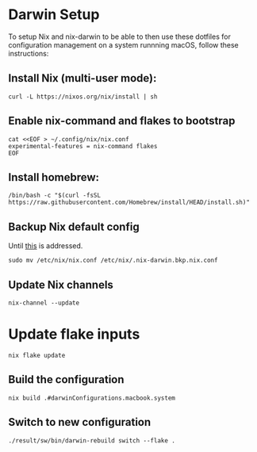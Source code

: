 # Darwin Setup

To setup Nix and nix-darwin to be able to then use these dotfiles for configuration management on a system runnning macOS, follow these instructions:

## Install Nix (multi-user mode):
```
curl -L https://nixos.org/nix/install | sh
```


## Enable nix-command and flakes to bootstrap 
```
cat <<EOF > ~/.config/nix/nix.conf
experimental-features = nix-command flakes
EOF
```


## Install homebrew:

```
/bin/bash -c "$(curl -fsSL https://raw.githubusercontent.com/Homebrew/install/HEAD/install.sh)"
```


## Backup Nix default config

Until [this](https://github.com/LnL7/nix-darwin/issues/149) is addressed.

```
sudo mv /etc/nix/nix.conf /etc/nix/.nix-darwin.bkp.nix.conf
```


## Update Nix channels

```
nix-channel --update
```


# Update flake inputs

```
nix flake update
```


## Build the configuration
```
nix build .#darwinConfigurations.macbook.system
```


## Switch to new configuration

```
./result/sw/bin/darwin-rebuild switch --flake .
```
